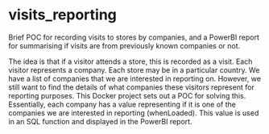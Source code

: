 # visits_reporting
Brief POC for recording visits to stores by companies, and a PowerBI report for summarising if visits are from previously known companies or not.

The idea is that if a visitor attends a store, this is recorded as a visit. 
Each visitor represents a company. 
Each store may be in a particular country.
We have a list of companies that we are interested in reporting on. However, we still want to find the details of what companies these visitors represent for reporting purposes.
This Docker project sets out a POC for solving this. Essentially, each company has a value representing if it is one of the companies we are interested in reporting (whenLoaded).
This value is used in an SQL function and displayed in the PowerBI report.
